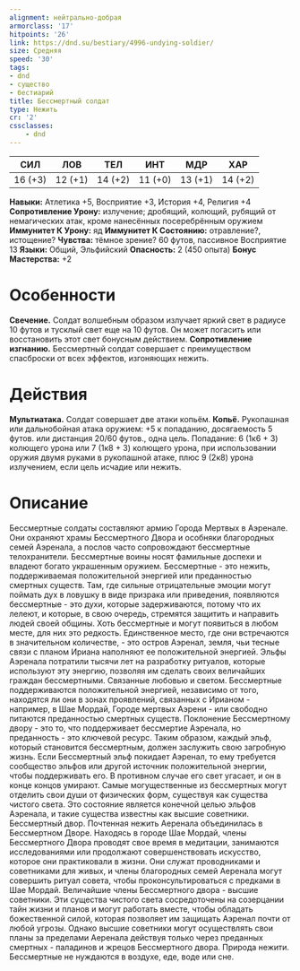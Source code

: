```yaml
---
alignment: нейтрально-добрая
armorclass: '17'
hitpoints: '26'
link: https://dnd.su/bestiary/4996-undying-soldier/
size: Средняя
speed: '30'
tags:
- dnd
- существо
- бестиарий
title: Бессмертный солдат
type: Нежить
cr: '2'
cssclasses:
    - dnd
---
```



| СИЛ | ЛОВ | ТЕЛ | ИНТ | МДР | ХАР |
|---|---|---|---|---|---|
| 16 (+3) | 12 (+1) | 14 (+2) | 11 (+0) | 13 (+1) | 14 (+2) |
**Навыки:** Атлетика +5, Восприятие +3, История +4, Религия +4
**Сопротивление Урону:** излучение; дробящий, колющий, рубящий от немагических атак, кроме нанесённых посеребрённым оружием
**Иммунитет К Урону:** яд
**Иммунитет К Состоянию:** отравление?, истощение?
**Чувства:** тёмное зрение? 60 футов, пассивное Восприятие 13
**Языки:** Общий, Эльфийский
**Опасность:** 2 (450 опыта)
**Бонус Мастерства:** +2


# Особенности
**Свечение.** Солдат волшебным образом излучает яркий свет в радиусе 10 футов и тусклый свет еще на 10 футов. Он может погасить или восстановить этот свет бонусным действием.
**Сопротивление изгнанию.** Бессмертный солдат совершает с преимуществом спасброски от всех эффектов, изгоняющих нежить.


# Действия
**Мультиатака.** Солдат совершает две атаки копьём.
**Копьё.** Рукопашная или дальнобойная атака оружием: +5 к попаданию, досягаемость 5 футов. или дистанция 20/60 футов., одна цель. Попадание: 6 (1к6 + 3) колющего урона или 7 (1к8 + 3) колющего урона, при использовании оружия двумя руками в рукопашной атаке, плюс 9 (2к8) урона излучением, если цель исчадие или нежить.


# Описание
Бессмертные солдаты составляют армию Города Мертвых в Аэренале. Они охраняют храмы Бессмертного Двора и особняки благородных семей Аэренала, а послов часто сопровождают бессмертные телохранители. Бессмертные воины носят фамильные доспехи и владеют богато украшенным оружием. Бессмертные - это нежить, поддерживаемая положительной энергией или преданностью смертных существ. Там, где сильные отрицательные эмоции могут поймать дух в ловушку в виде призрака или приведения, появляются бессмертные - это духи, которые задерживаются, потому что их лелеют, и которые, в свою очередь, стремятся защитить и направить людей своей общины. Хоть бессмертные и могут появиться в любом месте, для них это редкость. Единственное место, где они встречаются в значительном количестве, - это остров Аэренал, земля, чьи тесные связи с планом Ириана наполняют ее положительной энергией. Эльфы Аэренала потратили тысячи лет на разработку ритуалов, которые используют эту энергию, позволяя им сделать своих величайших граждан бессмертными. Связанные любовью и светом. Бессмертные поддерживаются положительной энергией, независимо от того, находятся ли они в зонах проявлений, связанных с Ирианом - например, в Шае Мордай, Городе мертвых Аэрени - или свободно питаются преданностью смертных существ. Поклонение Бессмертному двору - это то, что поддерживает бессмертие Аэренала, но преданность - это ключевой ресурс. Таким образом, каждый эльф, который становится бессмертным, должен заслужить свою загробную жизнь. Если Бессмертный эльф покидает Аэренал, то ему требуется сообщество эльфов или другой источник положительной энергии, чтобы поддерживать его. В противном случае его свет угасает, и он в конце концов умирают. Самые могущественные из бессмертных могут отделить свои души от физических форм, существуя как существа чистого света. Это состояние является конечной целью эльфов Аэренала, и такие существа известны как высшие советники. Бессмертный двор. Почтенная нежить Аеренала объединилась в Бессмертном Дворе. Находясь в городе Шае Мордай, члены Бессмертного Двора проводят свое время в медитации, занимаются исследованиями или продолжают совершенствовать искусство, которое они практиковали в жизни. Они служат проводниками и советниками для живых, и члены благородных семей Аеренала могут совершить ритуал совета, чтобы проконсультироваться с предками в Шае Мордай. Величайшие члены Бессмертного двора - высшие советники. Эти существа чистого света сосредоточены на созерцании тайн жизни и планов и могут работать вместе, чтобы обладать божественной силой, которая позволяет им защищать Аэренал почти от любой угрозы. Однако высшие советники могут осуществлять свои планы за пределами Аеренала действуя только через преданных смертных - паладинов и жрецов Бессмертного двора. Природа нежити. Бессмертные не нуждаются в воздухе, еде, воде или сне.